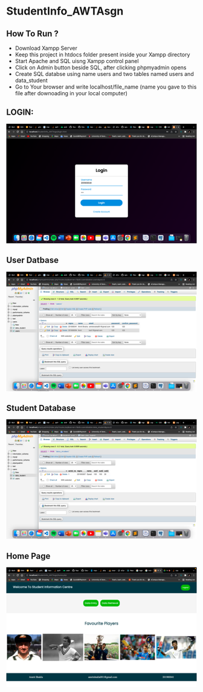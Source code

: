 # StudentInfo_AWTAsgn

## How To Run ?

* Download Xampp Server
* Keep this project in htdocs folder present inside your Xampp directory 
* Start Apache and SQL uisng Xampp control panel 
* Click on Admin button beside SQL, after clicking phpmyadmin opens
* Create SQL databse using name users and two tables named users and data_student
* Go to Your browser and write localhost/file_name (name you gave to this file after downoading in your local computer)

## LOGIN:

<img src="./screenshots/1.png">

## User Datbase

<img src="./screenshots/2.png">

## Student Database

<img src="./screenshots/3.png">

## Home Page

<img src="./screenshots/4.png">

